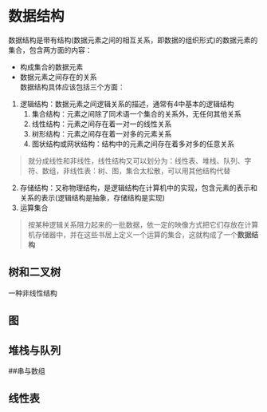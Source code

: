 # 数据结构
数据结构是带有结构(数据元素之间的相互关系，即数据的组织形式)的数据元素的集合，包含两方面的内容：  
- 构成集合的数据元素  
- 数据元素之间存在的关系  
数据结构具体应该包括三个方面：  
1. 逻辑结构：数据元素之间逻辑关系的描述，通常有4中基本的逻辑结构  
    1. 集合结构：元素之间除了同术语一个集合的关系外，无任何其他关系  
    2. 线性结构：元素之间存在着一对一的线性关系  
    3. 树形结构：元素之间存在着一对多的元素关系    
    4. 图状结构或网状结构：结构中的元素之间存在着多对多的任意关系  
> 就分成线性和非线性，线性结构又可以划分为：线性表、堆栈、队列、字符、数组，非线性表：树、图，集合太松散，可以用其他结构代替      
2. 存储结构：又称物理结构，是逻辑结构在计算机中的实现，包含元素的表示和关系的表示(逻辑结构是抽象，存储结构是实现)
3. 运算集合  
> 按某种逻辑关系阻力起来的一批数据，依一定的映像方式把它们存放在计算机存储器中，并在这些书居上定义一个运算的集合，这就构成了一个**数据结构**

## 树和二叉树
一种非线性结构

## 图

## 堆栈与队列

##串与数组

## 线性表
